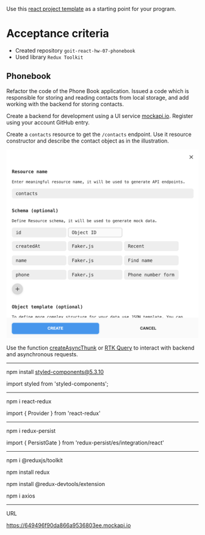 Use this
[react project template](https://github.com/goitacademy/react-homework-template#readme)
as a starting point for your program.

# Acceptance criteria

- Created repository `goit-react-hw-07-phonebook`
- Used library `Redux Toolkit`

## Phonebook

Refactor the code of the Phone Book application. Issued a code which is
responsible for storing and reading contacts from local storage, and add working
with the backend for storing contacts.

Create a backend for development using a UI service
[mockapi.io](https://mockapi.io). Register using your account GitHub entry.

Create a `contacts` resource to get the `/contacts` endpoint. Use it resource
constructor and describe the contact object as in the illustration.

<img src="./resource.png" alt="Contact schema" with="400" />

Use the function
[createAsyncThunk](https://redux-toolkit.js.org/api/createAsyncThunk) or
[RTK Query](https://redux-toolkit.js.org/rtk-query/overview) to interact with
backend and asynchronous requests.

---

npm install styled-components@5.3.10

import styled from 'styled-components';

---

npm i react-redux

import { Provider } from 'react-redux'

---

npm i redux-persist

import { PersistGate } from 'redux-persist/es/integration/react'

---

npm i @reduxjs/toolkit

npm install redux

npm install @redux-devtools/extension

npm i axios

---

URL

https://649496f90da866a9536803ee.mockapi.io

